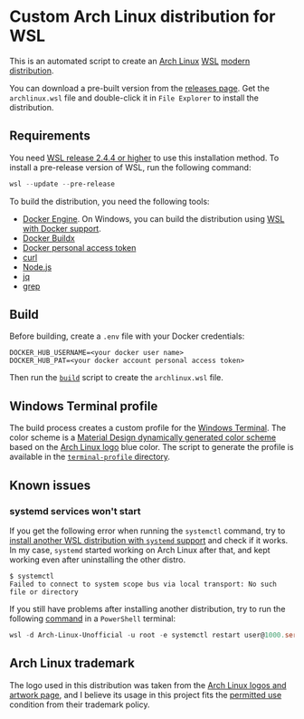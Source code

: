 # Custom Arch Linux distribution for WSL

This is an automated script to create an [Arch Linux](https://archlinux.org)
[WSL](https://aka.ms/wsl/) [modern
distribution](https://learn.microsoft.com/windows/wsl/build-custom-distro).

You can download a pre-built version from the [releases
page](https://github.com/DevelopersCommunity/archlinux-wsl/releases/latest).
Get the `archlinux.wsl` file and double-click it in `File Explorer` to
install the distribution.

## Requirements

You need [WSL release 2.4.4 or higher](https://github.com/microsoft/WSL/releases)
to use this installation method. To install a pre-release version of WSL, run
the following command:

```powershell
wsl --update --pre-release
```

To build the distribution, you need the following tools:

- [Docker Engine](https://docs.docker.com/engine/). On Windows, you can build
the distribution using [WSL with Docker
support](https://docs.docker.com/desktop/features/wsl/).
- [Docker Buildx](https://docs.docker.com/build/concepts/overview/)
- [Docker personal access
token](https://docs.docker.com/security/for-developers/access-tokens/)
- [curl](https://curl.se/)
- [Node.js](https://nodejs.org/)
- [jq](https://jqlang.github.io/jq/)
- [grep](https://www.gnu.org/software/grep/)

## Build

Before building, create a `.env` file with your Docker credentials:

```env
DOCKER_HUB_USERNAME=<your docker user name>
DOCKER_HUB_PAT=<your docker account personal access token>
```

Then run the [`build`](./build) script to create the `archlinux.wsl` file.

## Windows Terminal profile

The build process creates a custom profile for the [Windows
Terminal](https://learn.microsoft.com/windows/terminal/). The color scheme is a
[Material Design dynamically generated color
scheme](https://m3.material.io/styles/color/dynamic/choosing-a-source) based on
the [Arch Linux logo](https://archlinux.org/art/) blue color. The script to
generate the profile is available in the [`terminal-profile`
directory](./terminal-profile/).

## Known issues

### systemd services won't start

If you get the following error when running the `systemctl` command, try to
[install another WSL distribution with `systemd`
support](https://aka.ms/wslsystemd/) and check if it works. In my case,
`systemd` started working on Arch Linux after that, and kept working even after
uninstalling the other distro.

```terminal
$ systemctl
Failed to connect to system scope bus via local transport: No such file or directory
```

If you still have problems after installing another distribution, try to run the
following
[command](https://github.com/microsoft/WSL/issues/10205#issuecomment-1601620093)
in a `PowerShell` terminal:

```powershell
wsl -d Arch-Linux-Unofficial -u root -e systemctl restart user@1000.service
```

## Arch Linux trademark
 
The logo used in this distribution was taken from the [Arch Linux logos and
artwork page](https://archlinux.org/art/), and I believe its usage in this
project fits the [permitted
use](https://wiki.archlinux.org/title/DeveloperWiki:TrademarkPolicy#Permitted_Use)
condition from their trademark policy.

<!-- vim: set spell spelllang=en: -->
